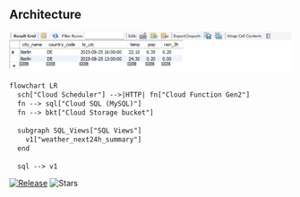 ## Architecture
![Demo query](architecture/demo_query.png)

```mermaid
flowchart LR
  sch["Cloud Scheduler"] -->|HTTP| fn["Cloud Function Gen2"]
  fn --> sql["Cloud SQL (MySQL)"]
  fn --> bkt["Cloud Storage bucket"]

  subgraph SQL_Views["SQL Views"]
    v1["weather_next24h_summary"]
  end

  sql --> v1
```
[![Release](https://img.shields.io/github/v/release/amirtalebi58/gans-air-traffic-weather-pipeline)](https://github.com/amirtalebi58/gans-air-traffic-weather-pipeline/releases)  ![Stars](https://img.shields.io/github/stars/amirtalebi58/gans-air-traffic-weather-pipeline?style=social)

